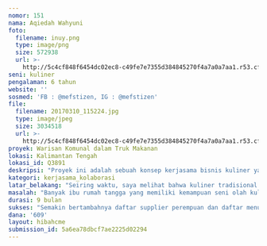 ```yaml
---
nomor: 151
nama: Aqiedah Wahyuni
foto:
  filename: inuy.png
  type: image/png
  size: 572938
  url: >-
    http://5c4cf848f6454dc02ec8-c49fe7e7355d384845270f4a7a0a7aa1.r53.cf2.rackcdn.com/2c80c7cf-68c8-4f71-8990-65ab83f4005c/inuy.png
seni: kuliner
pengalaman: 6 tahun
website: ''
sosmed: 'FB : @mefstizen, IG : @mefstizen'
file:
  filename: 20170310_115224.jpg
  type: image/jpeg
  size: 3034518
  url: >-
    http://5c4cf848f6454dc02ec8-c49fe7e7355d384845270f4a7a0a7aa1.r53.cf2.rackcdn.com/eab5f1d5-c19c-40d6-b11b-b99c294ccb40/20170310_115224.jpg
proyek: Warisan Komunal dalam Truk Makanan
lokasi: Kalimantan Tengah
lokasi_id: Q3891
deskripsi: "Proyek ini adalah sebuah konsep kerjasama bisnis kuliner yang diolah dalam bentuk makanan beku dan siap saji, yang dipasarkan secara bergerak menggunakan Truk Makanan, sehingga lebih leluasa menjangkau target pasar, serta berupaya menggabungkan nilai bisnis dengan nilai sosial, ekonomi, budaya, entrepreneurship dan edukasi tentang kekayaan kuliner tradisional Indonesia dari satu daerah ke daerah lain di Propinsi Kalimantan Tengah. Proyek ini melibatkan para ibu rumah tangga, perempuan muda yang belum mendapatkan pekerjaan serta perempuan pelaku usaha industri rumah tangga sebagai mitra utamanya.\r\n\r\nTruk makanan berfungsi sebagai “Galeri Berjalan” yang menjual menu makanan tradisional. Sehingga, akan terjadi pertukaran produk olahan perempuan di daerah yang satu dengan produk olahan perempuan dari daerah lainnya, serta pertukaran informasi dan edukasi secara langsung kepada pembeli tentang kekayaan budaya kuliner tradisional Indonesia.\r\n\r\nMelalui proyek ini diharapkan para perempuan akan memperoleh peluang yang lebih luas untuk meningkatkan pendapatan keluarga, mencapai kemandirian finansial, membuka lapangan kerja, menumbuhkan semangat entrepreneurship, sekaligus meningkatkan wawasan dan kesadaran masyarakat tentang kekayaan budaya kuliner tradisional Indonesia melalui metode “merasakan” secara langsung."
kategori: kerjasama_kolaborasi
latar_belakang: "Seiring waktu, saya melihat bahwa kuliner tradisional semakin menurun pamornya jika dibandingkan dengan menu kuliner dari luar. Bahkan, “kids jaman NOW” lebih mengenal citarasa menu Jepang dibandingkan eksotiknya citarasa Wadi khas Dayak. Bukannya anti-budaya luar atau anti-modernisasi. Namun, kondisi ini memprihatinkan. Lama kelamaan kuliner tradisional Indonesia akan menjadi “menu asing” di lidah anak bangsa sendiri. Padahal, banyak filosofi kearifan lokal yang terkandung dalam budaya kuliner tradisional kita, yang dapat diwariskan kepada generasi penerus bangsa ini.\r\n\r\nMasyarakat multikultur di Kalteng adalah sebuah “literatur hidup” budaya kuliner tradisional Indonesia dan memiliki potensi ekonomi bila dikembangkan dalam bentuk produk yang dapat dipasarkan secara bergerak. Bayangkan, masyarakat di desa bisa mengenal langsung citarasa Sop Konro, kuliner khas Sulawesi Selatan, dengan membeli produk hasil olahan perempuan Makassar yang bermukim di kota Palangka Raya. Atau sebaliknya, warga Sunda yang bermukim di Kalteng bisa mengenal langsung citarasa Kenta, kuliner khas Kalteng yang diolah oleh perempuan Dayak. Pertukaran informasi dan edukasi budaya melalui metode “merasakan” ini akan jauh lebih berkesan.\r\n\r\nMelalui proyek ini, saya mencoba membuka peluang sebesar-besarnya kepada semua perempuan untuk bergandengan tangan menjaga warisan komunal kuliner tradisional Indonesia, mendapatkan keuntungan ekonomis bersama dan mencapai kemandirian finansial. "
masalah: "Banyak ibu rumah tangga yang memiliki kemampuan seni olah kuliner tradisional menginginkan “karya”nya dapat bernilai lebih. Baik nilai ekonomis maupun nilai psikologis. Namun, banyak faktor penghalang yang menyurutkan keinginan tersebut, seperti kondisi keadaan yang berkaitan dengan waktu, perijinan (baik ijin dari suami maupun ijin pemerintah), wawasan dan teknik pemasaran, permodalan, serta tanggung jawab moral terhadap keluarganya. Di sisi lain, banyak juga perempuan “modern” yang mulai meninggalkan seni olah kuliner tradisional. Keterbatasan waktu dan kepraktisan menjadi alasan utamanya, selain keterbatasan pengetahuan dan pengalaman terhadap resep masakan tradisional.\r\nBagi sebagian perempuan yang berkarya di bisnis kuliner skala industri rumah tangga, kebanyakan masih terkendala perputaran modal dan jangkauan pemasaran, serta membagi tanggung jawab untuk keluarga, terutama anak. Ada yang tergiur untuk “bermain” dengan retail modern, pada akhirnya terpaksa menerima “kekalahan” karena tidak memiliki cukup modal untuk diputar sesuai dengan “aturan main” retail.\r\nBagi para perempuan yang belum mendapatkan pekerjaan, proyek ini dapat menjadi lapangan pekerjaan dan membangun jiwa entrepreneurship. Sehingga nantinya dapat menciptakan peluang usaha sendiri dan mencapai kemandirian finansial.\r\nSebagai pelaku usaha kecil, saya tidak memiliki dana yang cukup untuk mewujudkan idealisme dan impian besar saya tersebut. Melalui program hibah tunai ini saya berharap akan mendapatkan jalan untuk mewujudkannya."
durasi: 9 bulan
sukses: "Semakin bertambahnya daftar supplier perempuan dan daftar menu kuliner tradisional Indonesia yang dijual melalui truk makanan ini.\r\nSemakin bertambahnya pendapatan supplier seiring bertambahnya permintaan terhadap produk olahannya.\r\nSemakin terbukanya wawasan dan kecintaan masyarakat terhadap kekayaan budaya kuliner tradisional Indonesia yang ditandai dengan “repeat order” terhadap produk-produk olahan para perempuan.\r\nKe depannya, di luar durasi proyek, saya berharap dapat menyisihkan keuntungan bisnis yang diperoleh untuk mendokumentasikan filosofi dan story telling tentang budaya kuliner tradisional Indonesia dalam bentuk buku kumpulan Food Photography dan resep aslinya serta inovasi-inovasi baru terhadap resep warisan komunal tersebut sebagai bentuk dari rasa syukur dan apresiasi terhadap proyek hibah tunai Cipta Media Ekspresi dan semua perempuan yang terlibat dalam proyek ini."
dana: '609'
layout: hibahcme
submission_id: 5a6ea78dbcf7ae2225d02294
---
```

